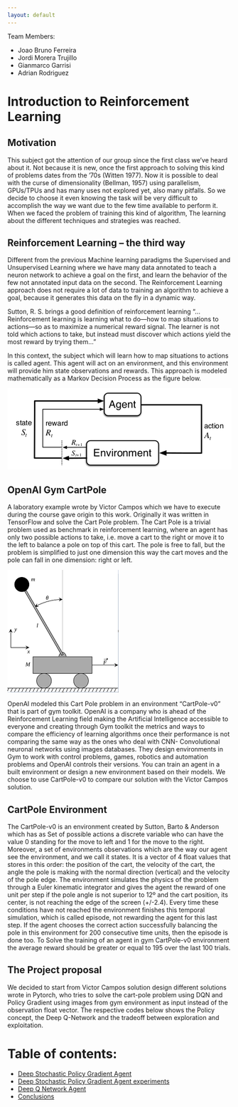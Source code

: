 ```yaml
---
layout: default
---
```


Team Members:
- Joao Bruno Ferreira
- Jordi Morera Trujillo
- Gianmarco Garrisi
- Adrian Rodriguez


# Introduction to Reinforcement Learning

## Motivation

This subject got the attention of our group since the first class we’ve heard about it. Not because it is new, once the first approach to solving this kind of problems dates from the ’70s (Witten 1977). Now it is possible to deal with the curse of dimensionality (Bellman, 1957) using parallelism, GPUs/TPUs and has many uses not explored yet, also many pitfalls. So we decide to choose it even knowing the task will be very difficult to accomplish the way we want due to the few time available to perform it. When we faced the problem of training this kind of algorithm, The learning about the different techniques and strategies was reached.

## Reinforcement Learning – the third way

Different from the previous Machine learning paradigms the Supervised and Unsupervised Learning where we have many data annotated to teach a neuron network to achieve a goal on the first, and learn the behavior of the few not annotated input data on the second. The Reinforcement Learning approach does not require a lot of data to training an algorithm to achieve a goal, because it generates this data on the fly in a dynamic way.

Sutton, R. S. brings a good definition of reinforcement learning “... Reinforcement learning is learning what to do—how to map situations to actions—so as to maximize a numerical reward signal. The learner is not told which actions to take, but instead must discover which actions yield the most reward by trying them...”

In this context, the subject which will learn how to map situations to actions is called agent. This agent will act on an environment, and this environment will provide him state observations and rewards. This approach is modeled mathematically as a Markov Decision Process as the figure below.

![Octocat](assets/images/intromdp.png)

##  OpenAI Gym CartPole

A laboratory example wrote by Victor Campos which we have to execute during the course gave origin to this work. Originally it was written in TensorFlow and solve the Cart Pole problem. The Cart Pole is a trivial problem used as benchmark in reinforcement learning, where an agent has only two possible actions to take, i.e. move a cart to the right or move it to the left to balance a pole on top of this cart. The pole is free to fall, but the problem is simplified to just one dimension this way the cart moves and the pole can fall in one dimension: right or left.

![Octocat](assets/images/cartpole.png)
    
OpenAI modeled this Cart Pole problem in an environment “CartPole-v0” that is part of gym toolkit. OpenAI is a company who is ahead of the Reinforcement Learning field making the Artificial Intelligence accessible to everyone and creating through Gym toolkit the metrics and ways to compare the efficiency of learning algorithms once their performance is not comparing the same way as the ones who deal with CNN- Convolutional neuronal networks using images databases. 
They design environments in Gym to work with control problems, games, 
robotics and automation problems and OpenAI controls their versions. You can train an agent in a built environment or design a new environment based on their models. We choose to use CartPole-v0 to compare our solution with the Victor Campos solution.

## CartPole Environment

The CartPole-v0 is an environment created by Sutton, Barto & Anderson which has as Set of possible actions a discrete variable who can have the value 0 standing for the move to left and 1 for the move to the right. 
Moreover, a set of environments observations which are the way our agent see the environment, and we call it states. It is a vector of 4 float values that stores in this order: the position of the cart, the velocity of the cart, the angle the pole is making with the normal direction (vertical) and the velocity of the pole edge. The environment simulates the physics of the problem through a Euler kinematic integrator and gives the agent the reward of one unit per step if the pole angle is not superior to 12º and the cart position, its center, is not reaching the edge of the screen (+/-2.4). Every time these conditions have not reached the environment finishes this temporal simulation, which is called episode, not rewarding the agent for this last step. If the agent chooses the correct action successfully balancing the pole in this environment for 200 consecutive time units, then the episode is done too. To  Solve the training of an agent in gym CartPole-v0 environment the average reward should be greater or equal to 195 over the last 100 trials.

## The Project proposal

We decided to start from Victor Campos solution design different solutions 
wrote in Pytorch, who tries to solve the cart-pole problem using DQN and 
Policy Gradient using images from gym environment as input instead of the 
observation float vector. The respective codes below shows the Policy concept, the Deep Q-Network and the tradeoff between exploration and exploitation.


# Table of contents:
* [Deep Stochastic Policy Gradient Agent](polgrad.html)
* [Deep Stochastic Policy Gradient Agent experiments](polgrad_exp.html)
* [Deep Q Network Agent](dqn.html)
* [Conclusions](conclusions.html)
